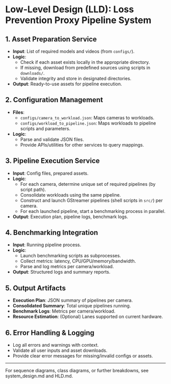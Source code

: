 # Low-Level Design (LLD): Loss Prevention Proxy Pipeline System

## 1. Asset Preparation Service
- **Input**: List of required models and videos (from `configs/`).
- **Logic**:
  - Check if each asset exists locally in the appropriate directory.
  - If missing, download from predefined sources using scripts in `downloads/`.
  - Validate integrity and store in designated directories.
- **Output**: Ready-to-use assets for pipeline execution.

## 2. Configuration Management
- **Files**:
  - `configs/camera_to_workload.json`: Maps cameras to workloads.
  - `configs/workload_to_pipeline.json`: Maps workloads to pipeline scripts and parameters.
- **Logic**:
  - Parse and validate JSON files.
  - Provide APIs/utilities for other services to query mappings.

## 3. Pipeline Execution Service
- **Input**: Config files, prepared assets.
- **Logic**:
  - For each camera, determine unique set of required pipelines (by script path).
  - Consolidate workloads using the same pipeline.
  - Construct and launch GStreamer pipelines (shell scripts in `src/`) per camera.
  - For each launched pipeline, start a benchmarking process in parallel.
- **Output**: Execution plan, pipeline logs, benchmark logs.

## 4. Benchmarking Integration
- **Input**: Running pipeline process.
- **Logic**:
  - Launch benchmarking scripts as subprocesses.
  - Collect metrics: latency, CPU/GPU/memory/bandwidth.
  - Parse and log metrics per camera/workload.
- **Output**: Structured logs and summary reports.

## 5. Output Artifacts
- **Execution Plan**: JSON summary of pipelines per camera.
- **Consolidated Summary**: Total unique pipelines running.
- **Benchmark Logs**: Metrics per camera/workload.
- **Resource Estimation**: (Optional) Lanes supported on current hardware.

## 6. Error Handling & Logging
- Log all errors and warnings with context.
- Validate all user inputs and asset downloads.
- Provide clear error messages for missing/invalid configs or assets.

---

For sequence diagrams, class diagrams, or further breakdowns, see system_design.md and HLD.md.
